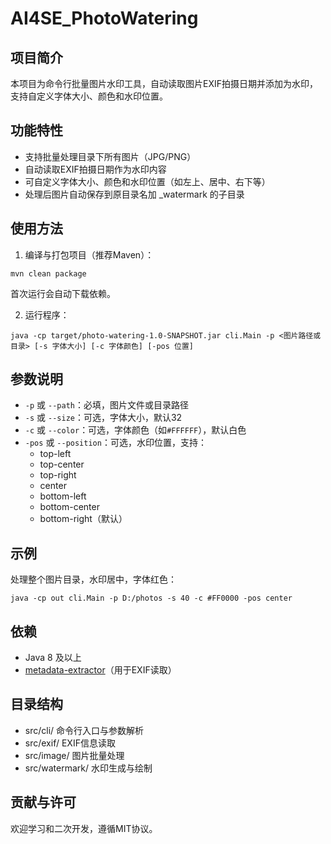 # AI4SE_PhotoWatering

## 项目简介
本项目为命令行批量图片水印工具，自动读取图片EXIF拍摄日期并添加为水印，支持自定义字体大小、颜色和水印位置。

## 功能特性
- 支持批量处理目录下所有图片（JPG/PNG）
- 自动读取EXIF拍摄日期作为水印内容
- 可自定义字体大小、颜色和水印位置（如左上、居中、右下等）
- 处理后图片自动保存到原目录名加 _watermark 的子目录

## 使用方法

1. 编译与打包项目（推荐Maven）：
  ```shell
  mvn clean package
  ```
  首次运行会自动下载依赖。

2. 运行程序：
  ```shell
  java -cp target/photo-watering-1.0-SNAPSHOT.jar cli.Main -p <图片路径或目录> [-s 字体大小] [-c 字体颜色] [-pos 位置]
  ```

## 参数说明
- `-p` 或 `--path`：必填，图片文件或目录路径
- `-s` 或 `--size`：可选，字体大小，默认32
- `-c` 或 `--color`：可选，字体颜色（如`#FFFFFF`），默认白色
- `-pos` 或 `--position`：可选，水印位置，支持：
  - top-left
  - top-center
  - top-right
  - center
  - bottom-left
  - bottom-center
  - bottom-right（默认）

## 示例
处理整个图片目录，水印居中，字体红色：
```shell
java -cp out cli.Main -p D:/photos -s 40 -c #FF0000 -pos center
```

## 依赖
- Java 8 及以上
- [metadata-extractor](https://github.com/drewnoakes/metadata-extractor)（用于EXIF读取）

## 目录结构
- src/cli/              命令行入口与参数解析
- src/exif/             EXIF信息读取
- src/image/            图片批量处理
- src/watermark/        水印生成与绘制

## 贡献与许可
欢迎学习和二次开发，遵循MIT协议。
